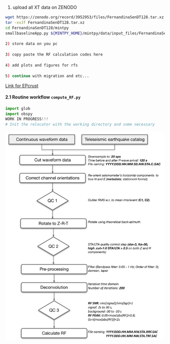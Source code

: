 <!---
LINK TO DOWNLOAD A DATASET TO USE...
LOOK here for more ideas:...https://github.com/insarlab/MintPy/tree/main/docs
--->
1) upload all XT data on ZENODO

```bash
wget https://zenodo.org/record/3952953/files/FernandinaSenDT128.tar.xz
tar -xvJf FernandinaSenDT128.tar.xz
cd FernandinaSenDT128/mintpy
smallbaselineApp.py ${MINTPY_HOME}/mintpy/data/input_files/FernandinaSenDT128.txt

2) store data on you pc

3) copy paste the RF calculation codes here 

4) add plots and figures for rfs

5) continue with migration and etc...
```

[Link for EPcrust](http://eurorem.bo.ingv.it/EPcrust_solar/)


#### 2.1 Routine workflow `compute_RF.py` ####

```python
import glob
import obspy
WORK IN PROGRESS!!!
# Init the relocator with the working directory and some necessary

```

![My Image](../plots/rf_steps.jpg)

